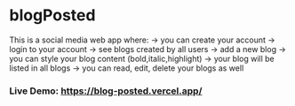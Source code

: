 # blogPosted

This is a social media web app where:
  -> you can create your account
  -> login to your account
  -> see blogs created by all users
  -> add a new blog
  -> you can style your blog content (bold,italic,highlight)
  -> your blog will be listed in all blogs
  -> you can read, edit, delete your blogs as well  

### Live Demo: https://blog-posted.vercel.app/

